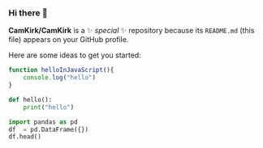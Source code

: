 ### Hi there 👋


**CamKirk/CamKirk** is a ✨ _special_ ✨ repository because its `README.md` (this file) appears on your GitHub profile.

Here are some ideas to get you started:

```js
function helloInJavaScript(){
    console.log("hello")
}
```

```python
def hello():
    print("hello")
```

```python
import pandas as pd
df  = pd.DataFrame({})
df.head()
```
